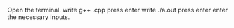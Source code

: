 Open the terminal. 
write g++ <file name>.cpp
press enter
write ./a.out
press enter
enter the necessary inputs.
